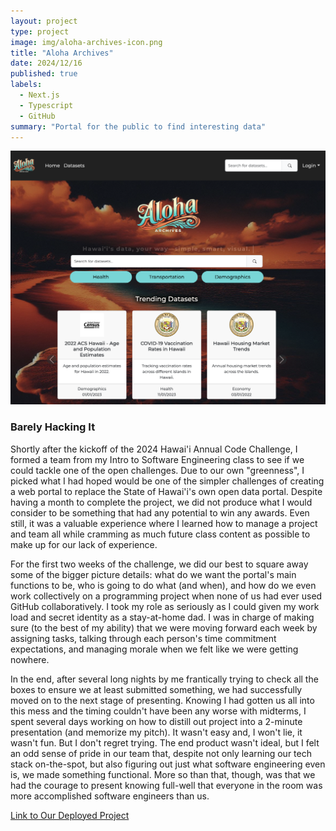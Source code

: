 ```yaml
---
layout: project
type: project
image: img/aloha-archives-icon.png
title: "Aloha Archives"
date: 2024/12/16
published: true
labels:
  - Next.js
  - Typescript
  - GitHub
summary: "Portal for the public to find interesting data"
---
```

<img class="img-fluid" src="../img/aloha_archives.png">

### Barely Hacking It
Shortly after the kickoff of the 2024 Hawai'i Annual Code Challenge, I formed a team from my Intro to Software Engineering class to see if we could tackle one of the open challenges. Due to our own "greenness", I picked what I had hoped would be one of the simpler challenges of creating a web portal to replace the State of Hawai'i's own open data portal. Despite having a month to complete the project, we did not produce what I would consider to be something that had any potential to win any awards. Even still, it was a valuable experience where I learned how to manage a project and team all while cramming as much future class content as possible to make up for our lack of experience.

For the first two weeks of the challenge, we did our best to square away some of the bigger picture details: what do we want the portal's main functions to be, who is going to do what (and when), and how do we even work collectively on a programming project when none of us had ever used GitHub collaboratively. I took my role as seriously as I could given my work load and secret identity as a stay-at-home dad. I was in charge of making sure (to the best of my ability) that we were moving forward each week by assigning tasks, talking through each person's time commitment expectations, and managing morale when we felt like we were getting nowhere.

In the end, after several long nights by me frantically trying to check all the boxes to ensure we at least submitted something, we had successfully moved on to the next stage of presenting. Knowing I had gotten us all into this mess and the timing couldn't have been any worse with midterms, I spent several days working on how to distill out project into a 2-minute presentation (and memorize my pitch). It wasn't easy and, I won't lie, it wasn't fun. But I don't regret trying. The end product wasn't ideal, but I felt an odd sense of pride in our team that, despite not only learning our tech stack on-the-spot, but also figuring out just what software engineering even is, we made something functional. More so than that, though, was that we had the courage to present knowing full-well that everyone in the room was more accomplished software engineers than us.

[Link to Our Deployed Project](http://aloha-archives.vercel.app)
